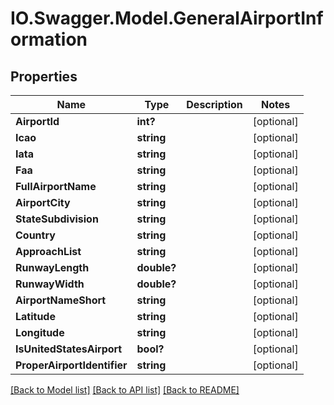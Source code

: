 # IO.Swagger.Model.GeneralAirportInformation
## Properties

Name | Type | Description | Notes
------------ | ------------- | ------------- | -------------
**AirportId** | **int?** |  | [optional] 
**Icao** | **string** |  | [optional] 
**Iata** | **string** |  | [optional] 
**Faa** | **string** |  | [optional] 
**FullAirportName** | **string** |  | [optional] 
**AirportCity** | **string** |  | [optional] 
**StateSubdivision** | **string** |  | [optional] 
**Country** | **string** |  | [optional] 
**ApproachList** | **string** |  | [optional] 
**RunwayLength** | **double?** |  | [optional] 
**RunwayWidth** | **double?** |  | [optional] 
**AirportNameShort** | **string** |  | [optional] 
**Latitude** | **string** |  | [optional] 
**Longitude** | **string** |  | [optional] 
**IsUnitedStatesAirport** | **bool?** |  | [optional] 
**ProperAirportIdentifier** | **string** |  | [optional] 

[[Back to Model list]](../README.md#documentation-for-models) [[Back to API list]](../README.md#documentation-for-api-endpoints) [[Back to README]](../README.md)

